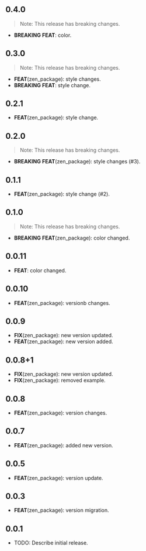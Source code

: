 ## 0.4.0

> Note: This release has breaking changes.

 - **BREAKING** **FEAT**: color.

## 0.3.0

> Note: This release has breaking changes.

 - **FEAT**(zen_package): style changes.
 - **BREAKING** **FEAT**: style change.

## 0.2.1

 - **FEAT**(zen_package): style change.

## 0.2.0

> Note: This release has breaking changes.

 - **BREAKING** **FEAT**(zen_package): style changes (#3).

## 0.1.1

 - **FEAT**(zen_package): style change (#2).

## 0.1.0

> Note: This release has breaking changes.

 - **BREAKING** **FEAT**(zen_package): color changed.

## 0.0.11

 - **FEAT**: color changed.

## 0.0.10

 - **FEAT**(zen_package): versionb changes.

## 0.0.9

 - **FIX**(zen_package): new version updated.
 - **FEAT**(zen_package): new version added.

## 0.0.8+1

 - **FIX**(zen_package): new version updated.
 - **FIX**(zen_package): removed example.

## 0.0.8

 - **FEAT**(zen_package): version changes.

## 0.0.7

 - **FEAT**(zen_package): added new version.

## 0.0.5

 - **FEAT**(zen_package): version update.

## 0.0.3

 - **FEAT**(zen_package): version migration.

## 0.0.1

* TODO: Describe initial release.
